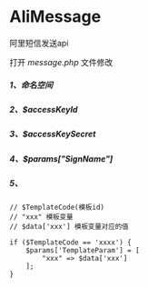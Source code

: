 # AliMessage
阿里短信发送api

打开 *message.php* 文件修改
##### 1、命名空间
##### 2、*$accessKeyId*
##### 3、*$accessKeySecret*
##### 4、*$params["SignName"]*
##### 5、
    // $TemplateCode(模板id)
    // "xxx" 模板变量
    // $data['xxx'] 模板变量对应的值

    if ($TemplateCode == 'xxxx') {
        $params['TemplateParam'] = [
            "xxx" => $data['xxx']
        ];
    }
